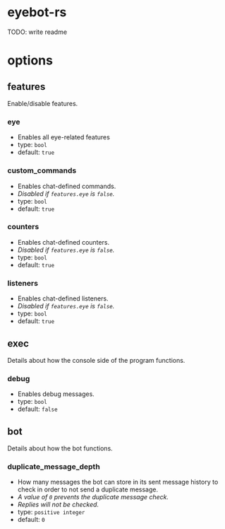 # eyebot-rs
TODO: write readme

# options

## features
Enable/disable features.

### eye
* Enables all eye-related features
* type: `bool`
* default: `true`

### custom_commands
* Enables chat-defined commands. 
* *Disabled if `features.eye` is `false`.*
* type: `bool`
* default: `true`

### counters
* Enables chat-defined counters. 
* *Disabled if `features.eye` is `false`.*
* type: `bool`
* default: `true`
  
### listeners
* Enables chat-defined listeners. 
* *Disabled if `features.eye` is `false`.*
* type: `bool`
* default: `true`

## exec
Details about how the console side of the program functions.

### debug
* Enables debug messages.
* type: `bool`
* default: `false`

## bot
Details about how the bot functions.

### duplicate_message_depth
* How many messages the bot can store in its sent message history to check in
  order to not send a duplicate message.
* *A value of `0` prevents the duplicate message check.*
* *Replies will not be checked.*
* type: `positive integer`
* default: `0`
